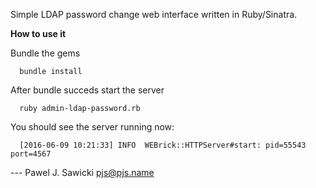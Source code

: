Simple LDAP password change web interface written in Ruby/Sinatra.

**How to use it**

Bundle the gems

```
  bundle install
```

After bundle succeds start the server

```
  ruby admin-ldap-password.rb
```

You should see the server running now:

```
  [2016-06-09 10:21:33] INFO  WEBrick::HTTPServer#start: pid=55543 port=4567
```

--- Pawel J. Sawicki <pjs@pjs.name>
